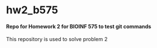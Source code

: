 # hw2_b575

#### Repo for Homework 2 for BIOINF 575 to test git commands
This repository is used to solve problem 2

